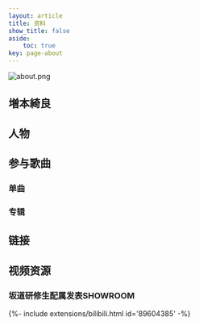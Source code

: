 ```yaml
---
layout: article
title: 资料
show_title: false
aside:
    toc: true
key: page-about
---
```


![about.png](https://i.loli.net/2020/12/17/uXf6LbOIndjl4H2.png)

## 増本綺良



## 人物


## 参与歌曲

### 单曲

### 专辑

## 链接

## 视频资源

### 坂道研修生配属发表SHOWROOM
<div>{%- include extensions/bilibili.html id='89604385' -%}</div>